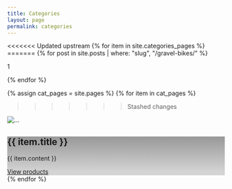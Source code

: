 ```yaml
---
title: Categories
layout: page
permalink: categories
---
```


<div class="row">
<<<<<<< Updated upstream
  {% for item in site.categories_pages %}
=======
{% for post in site.posts | where: "slug", "/gravel-bikes/" %}
<p>1</p>
{% endfor %}



  {% assign cat_pages = site.pages %}
  {% for item in cat_pages %}
>>>>>>> Stashed changes
  <div class="col-sm-6 mb-3">
    <div class="card bg-light text-white">
      <img src="{{ item.image }}" class="card-img" alt="...">
      <div class="card-img-overlay" style="background:linear-gradient(180deg, rgb(0 0 0 / 40%) 0%, rgb(149 149 149 / 40%) 90.16%);">
        <h2 class="card-title text-white">{{ item.title }}</h2>
        <p class="card-text text-white">{{ item.content }}</p>
        <a href="{{ item.permalink | absolute_url }}" class="btn btn-outline-light">View products</a>
      </div>
    </div>
  </div>
  {% endfor %}
</div>